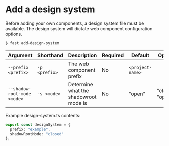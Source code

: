# Add a design system

Before adding your own components, a design system file must be available. The design system will dictate web component configuration options.

```bash
$ fast add-design-system
```

Argument | Shorthand | Description | Required | Default | Options
---------|-----------|-------------|----------|---------|--------
`--prefix <prefix>` | `-p <prefix>` | The web component prefix | No | `<project-name>` |
`--shadow-root-mode <mode>` | `-s <mode>` | Determine what the shadowroot mode is | No | "open" | "closed", "open"

Example design-system.ts contents:
```ts
export const designSystem = {
  prefix: "example",
  shadowRootMode: "closed"
};
```
